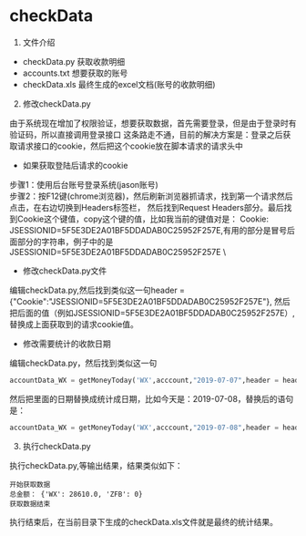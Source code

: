 # checkData
1.  文件介绍
- checkData.py 获取收款明细
- accounts.txt 想要获取的账号
- checkData.xls 最终生成的excel文档(账号的收款明细)


2. 修改checkData.py

由于系统现在增加了权限验证，想要获取数据，首先需要登录，但是由于登录时有验证码，所以直接调用登录接口
这条路走不通，目前的解决方案是：登录之后获取请求接口的cookie，然后把这个cookie放在脚本请求的请求头中
 
- 如果获取登陆后请求的cookie

步骤1：使用后台账号登录系统(jason账号) \
步骤2：按F12键(chrome浏览器)，然后刷新浏览器抓请求，找到第一个请求然后点击，在右边切换到Headers标签栏，
然后找到Request Headers部分。最后找到Cookie这个键值，copy这个键的值，比如我当前的键值对是：
Cookie: JSESSIONID=5F5E3DE2A01BF5DDADAB0C25952F257E,有用的部分是冒号后面部分的字符串，例子中的是JSESSIONID=5F5E3DE2A01BF5DDADAB0C25952F257E \


- 修改checkData.py文件

编辑checkData.py,然后找到类似这一句header = {"Cookie":"JSESSIONID=5F5E3DE2A01BF5DDADAB0C25952F257E"},
然后把后面的值（例如JSESSIONID=5F5E3DE2A01BF5DDADAB0C25952F257E）,替换成上面获取到的请求cookie值。

- 修改需要统计的收款日期

编辑checkData.py，然后找到类似这一句
```python
accountData_WX = getMoneyToday('WX',acccount,"2019-07-07",header = header)
```
然后把里面的日期替换成统计成日期，比如今天是：2019-07-08，替换后的语句是：
```python
accountData_WX = getMoneyToday('WX',acccount,"2019-07-08",header = header)
```

3. 执行checkData.py

执行checkData.py,等输出结果，结果类似如下：
```text
开始获取数据
总金额： {'WX': 28610.0, 'ZFB': 0}
获取数据结束
```
执行结束后，在当前目录下生成的checkData.xls文件就是最终的统计结果。





